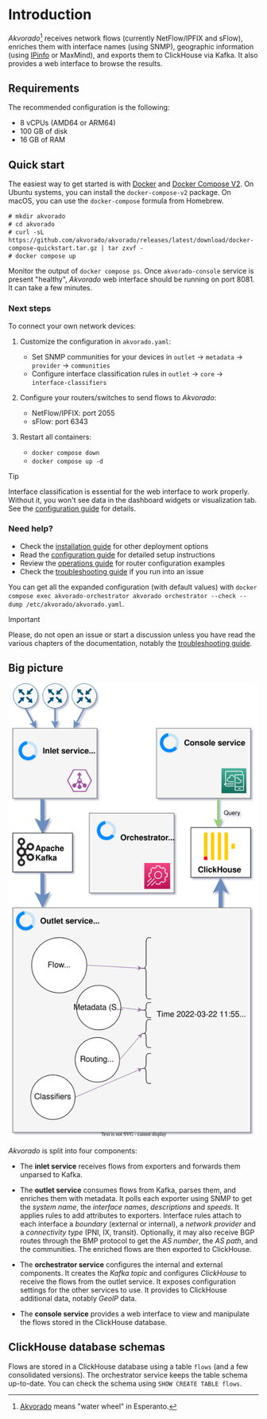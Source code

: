 # Introduction

*Akvorado*[^name] receives network flows (currently NetFlow/IPFIX and sFlow), enriches
them with interface names (using SNMP), geographic information (using
[IPinfo](https://ipinfo.io/) or MaxMind), and exports them to ClickHouse via
Kafka. It also provides a web interface to browse the results.

[^name]: [Akvorado][] means "water wheel" in Esperanto.

[Akvorado]: https://eo.wikipedia.org/wiki/Akvorado

## Requirements

The recommended configuration is the following:

- 8 vCPUs (AMD64 or ARM64)
- 100 GB of disk
- 16 GB of RAM

## Quick start

The easiest way to get started is with
[Docker](https://docs.docker.com/get-docker) and [Docker Compose
V2](https://docs.docker.com/compose/install/). On Ubuntu systems, you can
install the `docker-compose-v2` package. On macOS, you can use the
`docker-compose` formula from Homebrew.

```console
# mkdir akvorado
# cd akvorado
# curl -sL https://github.com/akvorado/akvorado/releases/latest/download/docker-compose-quickstart.tar.gz | tar zxvf -
# docker compose up
```

Monitor the output of `docker compose ps`. Once `akvorado-console` service is
present "healthy", *Akvorado* web interface should be running on port 8081. It
can take a few minutes.

### Next steps

To connect your own network devices:

1. Customize the configuration in `akvorado.yaml`:
   - Set SNMP communities for your devices in `outlet` → `metadata` → `provider` → `communities`
   - Configure interface classification rules in `outlet` → `core` → `interface-classifiers`

1. Configure your routers/switches to send flows to *Akvorado*:
   - NetFlow/IPFIX: port 2055
   - sFlow: port 6343
   
1. Restart all containers:
   - `docker compose down`
   - `docker compose up -d`

> [!TIP]
> Interface classification is essential for the web interface to work properly.
> Without it, you won't see data in the dashboard widgets or visualization tab.
> See the [configuration guide](02-configuration.md#classification) for details.

### Need help?

- Check the [installation guide](01-install.md) for other deployment options
- Read the [configuration guide](02-configuration.md) for detailed setup instructions
- Review the [operations guide](04-operations.md) for router configuration examples
- Check the [troubleshooting guide](05-troubleshooting.md) if you run into an issue

You can get all the expanded configuration (with default values) with
`docker compose exec akvorado-orchestrator akvorado orchestrator
--check --dump /etc/akvorado/akvorado.yaml`.

> [!IMPORTANT]
> Please, do not open an issue or start a discussion unless you have read the
> various chapters of the documentation, notably the [troubleshooting
> guide](05-troubleshooting.md).

## Big picture

![General design](design.svg)

*Akvorado* is split into four components:

- The **inlet service** receives flows from exporters and forwards them unparsed
  to Kafka.

- The **outlet service** consumes flows from Kafka, parses them, and enriches
  them with metadata. It polls each exporter using SNMP to get the *system
  name*, the *interface names*, *descriptions* and *speeds*. It applies rules to
  add attributes to exporters. Interface rules attach to each interface a
  *boundary* (external or internal), a *network provider* and a *connectivity
  type* (PNI, IX, transit). Optionally, it may also receive BGP routes through
  the BMP protocol to get the *AS number*, the *AS path*, and the communities.
  The enriched flows are then exported to ClickHouse.

- The **orchestrator service** configures the internal and external components.
  It creates the *Kafka topic* and configures *ClickHouse* to receive the flows
  from the outlet service. It exposes configuration settings for the other
  services to use. It provides to ClickHouse additional data, notably *GeoIP*
  data.

- The **console service** provides a web interface to view and manipulate the
  flows stored in the ClickHouse database.

## ClickHouse database schemas

Flows are stored in a ClickHouse database using a table `flows` (and a
few consolidated versions). The orchestrator service keeps the table
schema up-to-date. You can check the schema using `SHOW CREATE TABLE
flows`.
